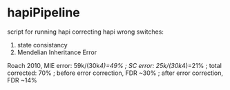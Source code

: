 # hapiPipeline

script for running hapi
correcting hapi wrong switches:
1. state consistancy
2. Mendelian Inheritance Error

Roach 2010, 
MIE error: 59k/(30k*4)=49% ;
SC error: 25k/(30k*4)=21% ;
total corrected: 70% ;
before error correction, FDR ~30% ;
after error correction, FDR ~14%

